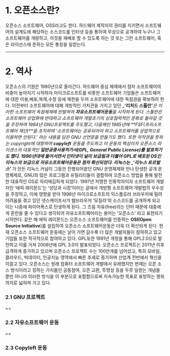 # 1. 오픈소스란?
오픈소스 소프트웨어, OSS라고도 한다. 하드웨어 제작자의 권리를 지키면서 소프트웨어의 설계도에 해당하는 소스코드를 인터넷 등을 통하여 무상으로 공개하여 누구나 그 소프트웨어를 개량하고, 이것을 재배포 할 수 있도록 하는 것 또는 그런 소프트웨어, 혹은 라이선스에 준하는 모든 통칭을 일컫는다.


---------------


# 2. 역사
오픈소스의 기원은 1980년으로 올라간다. 하드웨어 중심 체제에서 점차 소프트웨어의 비중이 높아지기 시작하자 마이크로소프트를 비롯한 소프트웨어 기업들은 소프트웨어에 대한 이용,배포,복제,수정 등에 제한을 두어 소프트웨어에 대한 독점권을 확보하려 한다. 이전부터 소프트웨어에 대해 개방적인 가치관을 가지고 있던 _**‘리처드 스톨만'**_은 이러한 소프트웨어 독점체재에 반발하여 **자유소프트웨어운동**을 시작하게 된다. 스톨만은 소프트웨어 상업화에 반대하고 소프트웨어 개발초기의 상호협력적인 문화로 돌아갈 것을 주장하며 1984년 GNU프로젝트를 주도했고, 다음해인 1985년에 **FSF(프리소프트웨어 재단)**을 조직하며 ‘소프트웨어는 공유되어야 하고 소프트웨어를 상업적으로 이용하면 안된다.’ 라는 내용을 담은 GNU 선언문을 만들기도 했다. 또한 저작권을 뜻하는 copyright에 대항하여 **copyleft** 운동을 주도하고 이 운동의 핵심이자 오픈소스 라이센스의 대표격인 **일반공중사용허가서(GPL, General Public License)**를 발표하기도 했다. 1990년대에 들어서면서 인터넷이 널리 보급됨과 더불어 GPL로 배포된 OS인 리눅스의 보급으로 자유소프트웨어운동은 점차 확산되었다. 리눅스는 _**‘리누스 토르발스’**_ 가 만든 리눅스 커널이 그동안 진행되어왔던 GNU 운영체제와 만나 탄생한 공개 운영체제로, GNU의 많은 프로그램과 유틸리티들이 결합하여 오픈소스 방법을 통해 발전한 대표적인 OS로 자리매김하게 되었다. 1997년 저명한 인류학자이자 소프트웨어 개발자인 ‘에릭 레이몬드’는 ‘성당과 시장’이라는 글에서 개방형 소프트웨어 개발법의 우수성을 주장하고, 이에 영향을 받아 1998년 마이크로소프트의 익스플로러 브라우저에 밀려 어려움을 겪고 있던 넷스케이프사가 웹브라우저 ‘모질라’의 소스코드를 공개하게 되고 이는 나중에 파이어폭스로 탄생하게 된다. 그 즈음 자유(free)라는 단어 때문에 대중에게 혼란을 줄 수 있다고 생각되어 자유소프트웨어라는 용어는 ‘오픈소스’ 라고 표현되기 시작한다. 같은 해 에릭 레이몬드는 오픈소스 소프트웨어를 인증하는 **OSI(Open Source Initiative**)를 설립하여 오픈소스 소프트웨어운동은 더욱 더 확산되게 된다.
현재 오픈소스 소프트웨어 운동에는 날이 가면 갈수록 더 많은 개발자들이 참여하고 있고 기업들 또한 적극적으로 참여하고 있다. GPL또한 1991년 개정을 통해 GPL2.0으로 발전하고 이를 거쳐 2006년에 GPL 3.0이 발표되었다.  오픈소스 프로젝트는 2011년 이후 급격하게 증가하고 있으며 오픈소스 프로젝트 수는 100만개를 넘어섰고, 특히 모바일, 클라우드, 빅데이터, 인공지능 영역에서 빠른 추세로 증가하며 산업계 전반에서 혁신을 이끌고 있다. 오픈소스는 원래 컴퓨터 소프트웨어 개발에서 유래했지만 현재는 오픈 소스 방식이라고 칭하는 가치들인 공동참여, 오픈 교환, 투명성 등을 두루 일컫는 개념들 뿐만 아니라 이러한 방식을 이 부분으로 포함함으로써 지속가능한 목표로 표방하는 행위까지로 넓혀져 가고 있다.


### 2.1 GNU 프로젝트
==
### 2.2 자유소프트웨어 운동
==
### 2.3 Copyleft 운동
